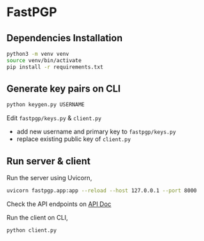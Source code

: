 # FastPGP

## Dependencies Installation

```sh
python3 -m venv venv
source venv/bin/activate
pip install -r requirements.txt
```

## Generate key pairs on CLI

```sh
python keygen.py USERNAME
```

Edit `fastpgp/keys.py` & `client.py`

* add new username and primary key to `fastpgp/keys.py`
* replace existing public key of `client.py`


## Run server & client

Run the server using Uvicorn,

```sh
uvicorn fastpgp.app:app --reload --host 127.0.0.1 --port 8000
```

Check the API endpoints on [API Doc](http://localhost:8000/docs)


Run the client on CLI,

```sh
python client.py
```
